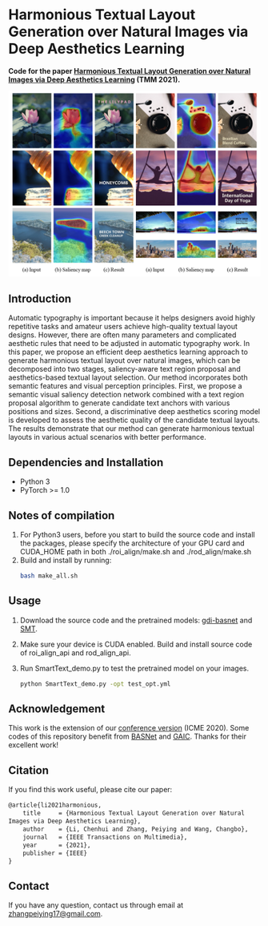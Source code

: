 # Harmonious Textual Layout Generation over Natural Images via Deep Aesthetics Learning

**Code for the paper [Harmonious Textual Layout Generation over Natural Images via Deep Aesthetics Learning](http://chenhui.li/documents/TextualLayout_TMM2021.pdf) (TMM 2021).**

![](./figures/example.png)

## Introduction
Automatic typography is important because it helps designers avoid highly repetitive tasks and amateur users achieve high-quality textual layout designs. However, there are often many parameters and complicated aesthetic rules that need to be adjusted in automatic typography work. In this paper, we propose an efficient deep aesthetics learning approach to generate harmonious textual layout over natural images, which can be decomposed into two stages, saliency-aware text region proposal and aesthetics-based textual layout selection. Our method incorporates both semantic features and visual perception principles.
First, we propose a semantic visual saliency detection network combined with a text region proposal algorithm to generate candidate text anchors with various positions and sizes. Second, a discriminative deep aesthetics scoring model is developed to assess the aesthetic quality of the candidate textual layouts. The results demonstrate that our method can generate harmonious textual layouts in various actual scenarios with better performance.

## Dependencies and Installation
+ Python 3
+ PyTorch >= 1.0

## Notes of compilation

1. For Python3 users, before you start to build the source code and install the packages, please specify the architecture of your GPU card and CUDA_HOME path in both ./roi_align/make.sh and ./rod_align/make.sh
2. Build and install by running: 
    ```bash
    bash make_all.sh
    ```

## Usage
1. Download the source code and the pretrained models: [gdi-basnet](https://drive.google.com/file/d/1dN_lqywxefd_R4Q93lZck0kEkfKo-wkj/view?usp=sharing) and [SMT](https://drive.google.com/file/d/1zKVA9IGkPtmRkm-2_m7qriaEwVXBuaGX/view?usp=sharing).

2. Make sure your device is CUDA enabled. Build and install source code of roi_align_api and rod_align_api.

3. Run SmartText_demo.py to test the pretrained model on your images.
    ```bash
    python SmartText_demo.py -opt test_opt.yml
    ```

## Acknowledgement

This work is the extension of our [conference version](http://chenhui.li/documents/SmartText_ICME2020.pdf) (ICME 2020).
Some codes of this repository benefit from [BASNet](https://github.com/xuebinqin/BASNet) and [GAIC](https://github.com/lld533/Grid-Anchor-based-Image-Cropping-Pytorch). Thanks for their excellent work!

## Citation

If you find this work useful, please cite our paper:

```
@article{li2021harmonious,
    title     = {Harmonious Textual Layout Generation over Natural Images via Deep Aesthetics Learning},
    author    = {Li, Chenhui and Zhang, Peiying and Wang, Changbo},
    journal   = {IEEE Transactions on Multimedia},
    year      = {2021},
    publisher = {IEEE}
}
```

## Contact

If you have any question, contact us through email at zhangpeiying17@gmail.com.
